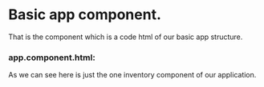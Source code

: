 # Basic app component.

That is the component which is a code html of our basic app structure.

### app.component.html:

<div class="inventory-app">
  <products-list
    [productList]="products"
    (onProductSelected)="productWasSelected($event)"
  >
  </products-list>
</div>

As we can see here is just the one inventory component of our application.
